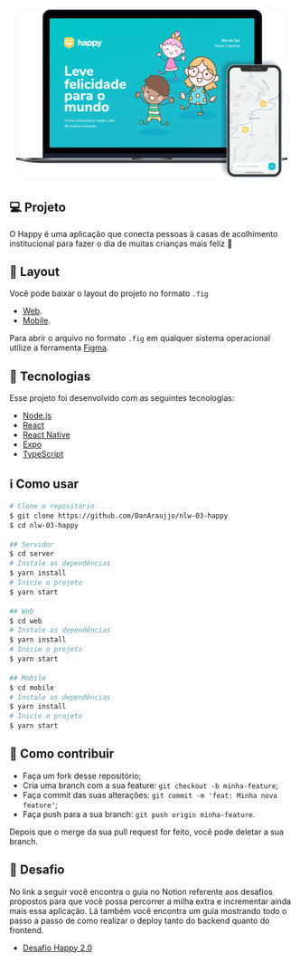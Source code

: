 <h1 align="center">
     <img alt="" title="" src=".github/happy.png"  width="480px"/>
</h1>

## 💻 Projeto

O Happy é uma aplicação que conecta pessoas à casas de acolhimento institucional para fazer o dia de muitas crianças mais feliz 💜

## 🔖 Layout

Você pode baixar o layout do projeto no formato `.fig`

- [Web](https://www.figma.com/file/mDEbnoojksG4w8sOxmudh3/Happy-Web/duplicate).
- [Mobile](https://www.figma.com/file/X27FfVxAgy9f5IFa7ONlph/Happy-Mobile/duplicate).

Para abrir o arquivo no formato `.fig` em qualquer sistema operacional utilize a ferramenta [Figma](https://figma.com).

## :rocket: Tecnologias

Esse projeto foi desenvolvido com as seguintes tecnologias:

- [Node.js](https://nodejs.org/en/)
- [React](https://reactjs.org)
- [React Native](https://facebook.github.io/react-native/)
- [Expo](https://expo.io/)
- [TypeScript](https://www.typescriptlang.org/)

## :information_source: Como usar

```bash
# Clone o repositório
$ git clone https://github.com/DanAraujjo/nlw-03-happy
$ cd nlw-03-happy

## Servidor
$ cd server
# Instale as dependências
$ yarn install
# Inicie o projeto
$ yarn start

## Web
$ cd web
# Instale as dependências
$ yarn install
# Inicie o projeto
$ yarn start

## Mobile
$ cd mobile
# Instale as dependências
$ yarn install
# Inicie o projeto
$ yarn start
```

## 🤔 Como contribuir

- Faça um fork desse repositório;
- Cria uma branch com a sua feature: `git checkout -b minha-feature`;
- Faça commit das suas alterações: `git commit -m 'feat: Minha nova feature'`;
- Faça push para a sua branch: `git push origin minha-feature`.

Depois que o merge da sua pull request for feito, você pode deletar a sua branch.

## 🧠 Desafio

No link a seguir você encontra o guia no Notion referente aos desafios propostos para que você possa percorrer a milha extra e incrementar ainda mais essa aplicação. Lá também você encontra um guia mostrando todo o passo a passo de como realizar o deploy tanto do backend quanto do frontend.

- [Desafio Happy 2.0](https://www.notion.so/Vers-o-2-0-do-Happy-c754db7a4d41469e8c2d00fcf75392c4)
